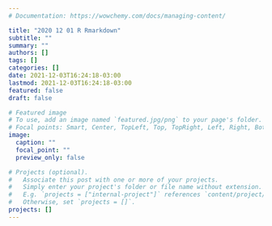 ```yaml
---
# Documentation: https://wowchemy.com/docs/managing-content/

title: "2020 12 01 R Rmarkdown"
subtitle: ""
summary: ""
authors: []
tags: []
categories: []
date: 2021-12-03T16:24:18-03:00
lastmod: 2021-12-03T16:24:18-03:00
featured: false
draft: false

# Featured image
# To use, add an image named `featured.jpg/png` to your page's folder.
# Focal points: Smart, Center, TopLeft, Top, TopRight, Left, Right, BottomLeft, Bottom, BottomRight.
image:
  caption: ""
  focal_point: ""
  preview_only: false

# Projects (optional).
#   Associate this post with one or more of your projects.
#   Simply enter your project's folder or file name without extension.
#   E.g. `projects = ["internal-project"]` references `content/project/deep-learning/index.md`.
#   Otherwise, set `projects = []`.
projects: []
---
```

